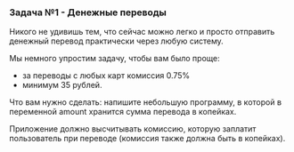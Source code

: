 ### Задача №1 - Денежные переводы
Никого не удивишь тем, что сейчас можно легко и просто отправить денежный перевод практически через любую систему.

Мы немного упростим задачу, чтобы вам было проще:
- за переводы с любых карт комиссия 0.75%
- минимум 35 рублей.

Что вам нужно сделать: напишите небольшую программу, в которой в переменной amount хранится сумма перевода в копейках.

Приложение должно высчитывать комиссию, которую заплатит пользователь при переводе (комиссия также должна быть в копейках).